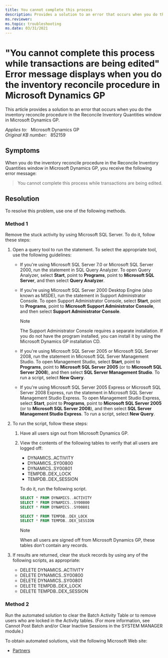 ```yaml
---
title: You cannot complete this process
description: Provides a solution to an error that occurs when you do the inventory reconcile procedure in the Reconcile Inventory Quantities window in Microsoft Dynamics GP.
ms.reviewer:
ms.topic: troubleshooting
ms.date: 03/31/2021
---
```

# "You cannot complete this process while transactions are being edited" Error message displays when you do the inventory reconcile procedure in Microsoft Dynamics GP

This article provides a solution to an error that occurs when you do the inventory reconcile procedure in the Reconcile Inventory Quantities window in Microsoft Dynamics GP.

_Applies to:_ &nbsp; Microsoft Dynamics GP  
_Original KB number:_ &nbsp; 852159

## Symptoms

When you do the inventory reconcile procedure in the Reconcile Inventory Quantities window in Microsoft Dynamics GP, you receive the following error message:

> You cannot complete this process while transactions are being edited.

## Resolution

To resolve this problem, use one of the following methods.

### Method 1

Remove the stuck activity by using Microsoft SQL Server. To do it, follow these steps:

1. Open a query tool to run the statement. To select the appropriate tool, use the following guidelines:
   - If you're using Microsoft SQL Server 7.0 or Microsoft SQL Server 2000, run the statement in SQL Query Analyzer. To open Query Analyzer, select **Start**, point to **Programs**, point to **Microsoft SQL Server**, and then select **Query Analyzer**.
   - If you're using Microsoft SQL Server 2000 Desktop Engine (also known as MSDE), run the statement in Support Administrator Console. To open Support Administrator Console, select **Start**, point to **Programs**, point to **Microsoft Support Administrator Console**, and then select **Support Administrator Console**.

        > [!NOTE]
        > The Support Administrator Console requires a separate installation. If you do not have the program installed, you can install it by using the Microsoft Dynamics GP installation CD.

   - If you're using Microsoft SQL Server 2005 or Microsoft SQL Server 2008, run the statement in Microsoft SQL Server Management Studio. To open Management Studio, select **Start**, point to **Programs**, point to **Microsoft SQL Server 2005** (or to **Microsoft SQL Server 2008**), and then select **SQL Server Management Studio**. To run a script, select **New Query**.

   - If you're using Microsoft SQL Server 2005 Express or Microsoft SQL Server 2008 Express, run the statement in Microsoft SQL Server Management Studio Express. To open Management Studio Express, select **Start**, point to **Programs**, point to **Microsoft SQL Server 2005** (or to **Microsoft SQL Server 2008**), and then select **SQL Server Management Studio Express**. To run a script, select **New Query**.

2. To run the script, follow these steps:

    1. Have all users sign out from Microsoft Dynamics GP.
    2. View the contents of the following tables to verify that all users are logged off:
         - DYNAMICS..ACTIVITY
         - DYNAMICS..SY00800
         - DYNAMICS..SY00801
         - TEMPDB..DEX_LOCK
         - TEMPDB..DEX_SESSION

         To do it, run the following script.

        ```sql
        SELECT * FROM DYNAMICS..ACTIVITY
        SELECT * FROM DYNAMICS..SY00800 
        SELECT * FROM DYNAMICS..SY00801 
        
        SELECT * FROM TEMPDB..DEX_LOCK 
        SELECT * FROM TEMPDB..DEX_SESSION
        ```

        > [!NOTE]
        > When all users are signed off from Microsoft Dynamics GP, these tables don't contain any records.

3. If results are returned, clear the stuck records by using any of the following scripts, as appropriate:

     - DELETE DYNAMICS..ACTIVITY
     - DELETE DYNAMICS..SY00800
     - DELETE DYNAMICS..SY00801
     - DELETE TEMPDB..DEX_LOCK
     - DELETE TEMPDB..DEX_SESSION

### Method 2

Run the automated solution to clear the Batch Activity Table or to remove users who are locked in the Activity tables. (For more information, see Cannot Post Batch and/or Clear Inactive Sessions in the SYSTEM MANAGER module.)

To obtain automated solutions, visit the following Microsoft Web site:

- [Partners](https://partner.microsoft.com/solutions/business-applications/dynamics-onprem)
